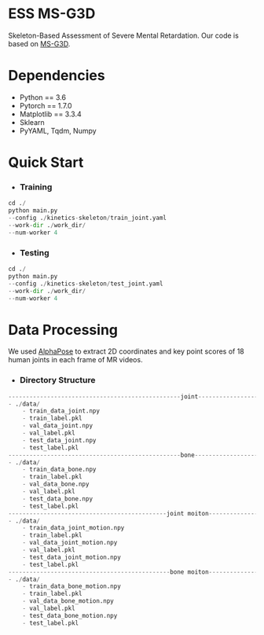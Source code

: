 # ESS MS-G3D
Skeleton-Based Assessment of Severe Mental Retardation. Our code is based on [MS-G3D](https://github.com/kenziyuliu/MS-G3D.git).

# Dependencies
* Python == 3.6
* Pytorch == 1.7.0
* Matplotlib == 3.3.4
* Sklearn 
* PyYAML, Tqdm, Numpy
# Quick Start
- ### Training

```python
cd ./
python main.py 
--config ./kinetics-skeleton/train_joint.yaml 
--work-dir ./work_dir/ 
--num-worker 4
```

- ### Testing

```python
cd ./
python main.py 
--config ./kinetics-skeleton/test_joint.yaml 
--work-dir ./work_dir/ 
--num-worker 4
```

# Data Processing

We used [AlphaPose](https://github.com/WildflowerSchools/AlphaPose) to extract 2D coordinates and key point scores of 18 human joints in each frame of MR videos.

- ### Directory Structure

```python
-------------------------------------------------joint-----------------------------------------------------
- ./data/
	- train_data_joint.npy
    - train_label.pkl
    - val_data_joint.npy
    - val_label.pkl
    - test_data_joint.npy
    - test_label.pkl
-------------------------------------------------bone-----------------------------------------------------
- ./data/
	- train_data_bone.npy
    - train_label.pkl
    - val_data_bone.npy
    - val_label.pkl
    - test_data_bone.npy
    - test_label.pkl
---------------------------------------------joint moiton-------------------------------------------------
- ./data/
	- train_data_joint_motion.npy
    - train_label.pkl
    - val_data_joint_motion.npy
    - val_label.pkl
    - test_data_joint_motion.npy
    - test_label.pkl
----------------------------------------------bone moiton-------------------------------------------------
- ./data/
	- train_data_bone_motion.npy
    - train_label.pkl
    - val_data_bone_motion.npy
    - val_label.pkl
    - test_data_bone_motion.npy
    - test_label.pkl
```

